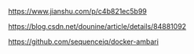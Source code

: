 https://www.jianshu.com/p/c4b821ec5b99

https://blog.csdn.net/dounine/article/details/84881092

https://github.com/sequenceiq/docker-ambari